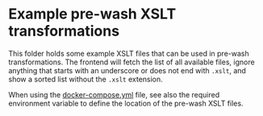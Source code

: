 # Example pre-wash XSLT transformations

This folder holds some example XSLT files that can be used in pre-wash transformations. The frontend will fetch the list
of all available files, ignore anything that starts with an underscore or does not end with `.xslt`, and show a sorted
list without the `.xslt` extension.

When using the [docker-compose.yml](../docker-compose.yml) file, see also the required environment variable to define
the location of the pre-wash XSLT files.

